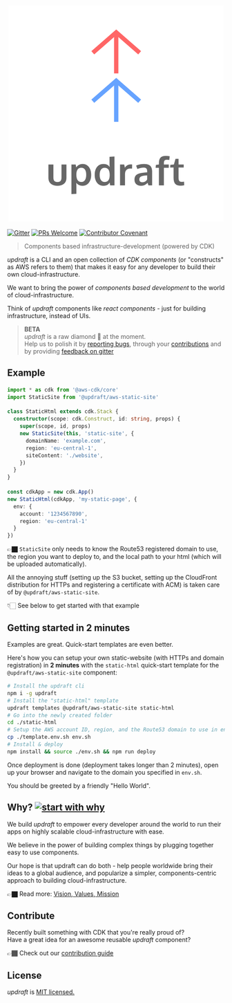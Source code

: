 <p align="center">
  <img src="https://raw.githubusercontent.com/aGuyNamedJonas/updraft/master/design/updraft-logo-text-color.svg" alt="Sublime's custom image"/>
</p>

[![Gitter](https://badges.gitter.im/aGuyNamedJonas-updraft/community.svg)](https://gitter.im/aGuyNamedJonas-updraft/community?utm_source=badge&utm_medium=badge&utm_campaign=pr-badge)
[![PRs Welcome](https://img.shields.io/badge/PRs-welcome-brightgreen.svg?style=flat-square)](./CONTRIBUTING.md)
[![Contributor Covenant](https://img.shields.io/badge/Contributor%20Covenant-v2.0%20adopted-ff69b4.svg)](CODE_OF_CONDUCT.md)

> Components based infrastructure-development (powered by CDK)  

*updraft* is a CLI and an open collection of *CDK components* (or "constructs" as AWS refers to them) that makes it easy for any developer to build their own cloud-infrastructure.  

We want to bring the power of *components based development* to the world of cloud-infrastructure.

Think of *updraft* components like *react components* - just for building infrastructure, instead of UIs.

> **BETA**  
*updraft* is a raw diamond 💎 at the moment.  
Help us to polish it by [reporting bugs](https://github.com/aGuyNamedJonas/updraft/labels/bug), through your [contributions](./CONTRIBUTING.md) and by providing [feedback on gitter](https://gitter.im/aGuyNamedJonas-updraft/community?utm_source=badge&utm_medium=badge&utm_campaign=pr-badge)

## Example
```typescript
import * as cdk from '@aws-cdk/core'
import StaticSite from '@updraft/aws-static-site'

class StaticHtml extends cdk.Stack {
  constructor(scope: cdk.Construct, id: string, props) {
    super(scope, id, props)
    new StaticSite(this, 'static-site', {
      domainName: 'example.com',
      region: 'eu-central-1',
      siteContent: './website',
    })
  }
}

const cdkApp = new cdk.App()
new StaticHtml(cdkApp, 'my-static-page', {
  env: {
    account: '1234567890',
    region: 'eu-central-1'
  }
})
```

👉🏿 `StaticSite` only needs to know the Route53 registered domain to use, the region you want to deploy to, and the local path to your html (which will be uploaded automatically).

All the annoying stuff (setting up the S3 bucket, setting up the CloudFront distribution for HTTPs and registering a certificate with ACM) is taken care of by `@updraft/aws-static-site`.

👇🏻 See below to get started with that example

## Getting started in 2 minutes
Examples are great. Quick-start templates are even better.  

Here's how you can setup your own static-website (with HTTPs and domain registration) in **2 minutes** with the `static-html` quick-start template for the `@updraft/aws-static-site` component:

```bash
# Install the updraft cli
npm i -g updraft
# Install the "static-html" template
updraft templates @updraft/aws-static-site static-html
# Go into the newly created folder
cd ./static-html
# Setup the AWS account ID, region, and the Route53 domain to use in env.sh
cp ./template.env.sh env.sh
# Install & deploy
npm install && source ./env.sh && npm run deploy
```

Once deployment is done (deployment takes longer than 2 minutes), open up your browser and navigate to the domain you specified in `env.sh`.  

You should be greeted by a friendly "Hello World".

## Why? [![start with why](https://img.shields.io/badge/start%20with-why%3F-brightgreen.svg?style=flat)](http://www.ted.com/talks/simon_sinek_how_great_leaders_inspire_action)

We build *updraft* to empower every developer around the world to run their apps on highly scalable cloud-infrastructure with ease.  

We believe in the power of building complex things by plugging together easy to use components.  

Our hope is that updraft can do both - help people worldwide bring their ideas to a global audience, and popularize a simpler, components-centric approach to building cloud-infrastructure.

👉🏿 Read more: [Vision, Values, Mission](/docs/VisionValuesMission.md)

## Contribute
Recently built something with CDK that you're really proud of?  
Have a great idea for an awesome reusable *updraft* component?  

👉🏾 Check out our [contribution guide](./CONTRIBUTING.md)

## License
*updraft* is [MIT licensed.](./LICENSE)